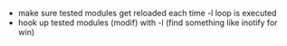 * make sure tested modules get reloaded each time -l loop is executed
* hook up tested modules (modif) with -l (find something like inotify for win)

